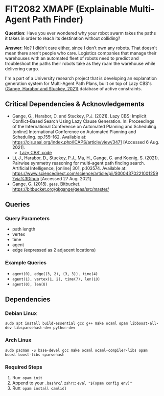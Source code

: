 # FIT2082 XMAPF (Explainable Multi-Agent Path Finder)
**Question**: Have you ever wondered why your robot swarm takes the paths it takes in order to reach its destination without colliding?

**Answer**: No? I didn't care either, since I don't own any robots. That doesn't mean there aren't people who care. Logistics companies that manage their warehouses with an automated fleet of robots need to predict and troubleshoot the paths their robots take as they roam the warehouse while delivering cargo.

I'm a part of a University research project that is developing an explanation generation system for Multi-Agent Path Plans, built on top of Lazy CBS's [(Gange, Harabor and Stuckey, 2021)](https://ojs.aaai.org/index.php/ICAPS/article/view/3471) database of active constraints.

## Critical Dependencies & Acknowledgements
* Gange, G., Harabor, D. and Stuckey, P.J. (2021). Lazy CBS: Implicit Conflict-Based Search Using Lazy Clause Generation. In: Proceedings of the International Conference on Automated Planning and Scheduling. [online] International Conference on Automated Planning and Scheduling. pp.155–162. Available at: https://ojs.aaai.org/index.php/ICAPS/article/view/3471 [Accessed 6 Aug. 2021].
   * [Lazy CBS' code](https://bitbucket.org/gkgange/lazycbs/src/master/)
* Li, J., Harabor, D., Stuckey, P.J., Ma, H., Gange, G. and Koenig, S. (2021). Pairwise symmetry reasoning for multi-agent path finding search. Artificial Intelligence, [online] 301, p.103574. Available at: https://www.sciencedirect.com/science/article/pii/S0004370221001259?via%3Dihub [Accessed 27 Aug. 2021].
* Gange, G. (2018). `geas`. Bitbucket. https://bitbucket.org/gkgange/geas/src/master/

## Queries
### Query Parameters
* path length
* vertex
* time
* agent
* edge (expressed as 2 adjacent locations)

### Example Queries
* `agent(0), edge((3, 2), (3, 3)), time(4)`
* `agent(1), vertex(1, 2), time(7), len(10)`
* `agent(0), len(8)`

## Dependencies
### Debian Linux
```
sudo apt install build-essential gcc g++ make ocaml opam libboost-all-dev libsparsehash-dev python-dev
```
### Arch Linux
```
sudo pacman -S base-devel gcc make ocaml ocaml-compiler-libs opam boost boost-libs sparsehash
```
### Required Steps
1. Run: `opam init`
2. Append to your `.bashrc`/`.zshrc`: `eval "$(opam config env)"`
3. Run: `opam install camlidl`

